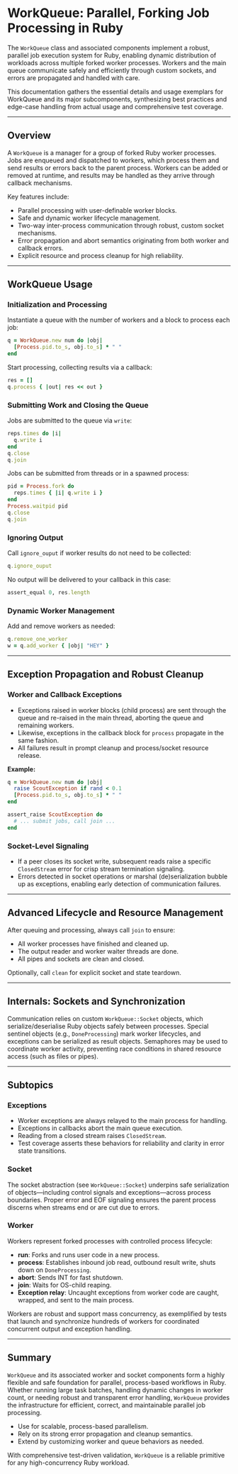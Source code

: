 # WorkQueue: Parallel, Forking Job Processing in Ruby

The `WorkQueue` class and associated components implement a robust, parallel job execution system for Ruby, enabling dynamic distribution of workloads across multiple forked worker processes. Workers and the main queue communicate safely and efficiently through custom sockets, and errors are propagated and handled with care.

This documentation gathers the essential details and usage exemplars for WorkQueue and its major subcomponents, synthesizing best practices and edge-case handling from actual usage and comprehensive test coverage.

---

## Overview

A `WorkQueue` is a manager for a group of forked Ruby worker processes. Jobs are enqueued and dispatched to workers, which process them and send results or errors back to the parent process. Workers can be added or removed at runtime, and results may be handled as they arrive through callback mechanisms.

Key features include:

- Parallel processing with user-definable worker blocks.
- Safe and dynamic worker lifecycle management.
- Two-way inter-process communication through robust, custom socket mechanisms.
- Error propagation and abort semantics originating from both worker and callback errors.
- Explicit resource and process cleanup for high reliability.

---

## WorkQueue Usage

### Initialization and Processing

Instantiate a queue with the number of workers and a block to process each job:

```ruby
q = WorkQueue.new num do |obj|
  [Process.pid.to_s, obj.to_s] * " "
end
```

Start processing, collecting results via a callback:

```ruby
res = []
q.process { |out| res << out }
```

### Submitting Work and Closing the Queue

Jobs are submitted to the queue via `write`:

```ruby
reps.times do |i|
  q.write i
end
q.close
q.join
```

Jobs can be submitted from threads or in a spawned process:

```ruby
pid = Process.fork do
  reps.times { |i| q.write i }
end
Process.waitpid pid
q.close
q.join
```

### Ignoring Output

Call `ignore_ouput` if worker results do not need to be collected:

```ruby
q.ignore_ouput
```

No output will be delivered to your callback in this case:

```ruby
assert_equal 0, res.length
```

### Dynamic Worker Management

Add and remove workers as needed:

```ruby
q.remove_one_worker
w = q.add_worker { |obj| "HEY" }
```

---

## Exception Propagation and Robust Cleanup

### Worker and Callback Exceptions

- Exceptions raised in worker blocks (child process) are sent through the queue and re-raised in the main thread, aborting the queue and remaining workers.
- Likewise, exceptions in the callback block for `process` propagate in the same fashion.
- All failures result in prompt cleanup and process/socket resource release.

**Example:**

```ruby
q = WorkQueue.new num do |obj|
  raise ScoutException if rand < 0.1
  [Process.pid.to_s, obj.to_s] * " "
end

assert_raise ScoutException do
  # ... submit jobs, call join ...
end
```

### Socket-Level Signaling

- If a peer closes its socket write, subsequent reads raise a specific `ClosedStream` error for crisp stream termination signaling.
- Errors detected in socket operations or marshal (de)serialization bubble up as exceptions, enabling early detection of communication failures.

---

## Advanced Lifecycle and Resource Management

After queuing and processing, always call `join` to ensure:

- All worker processes have finished and cleaned up.
- The output reader and worker waiter threads are done.
- All pipes and sockets are clean and closed.

Optionally, call `clean` for explicit socket and state teardown.

---

## Internals: Sockets and Synchronization

Communication relies on custom `WorkQueue::Socket` objects, which serialize/deserialise Ruby objects safely between processes. Special sentinel objects (e.g., `DoneProcessing`) mark worker lifecycles, and exceptions can be serialized as result objects. Semaphores may be used to coordinate worker activity, preventing race conditions in shared resource access (such as files or pipes).

---

## Subtopics

### Exceptions

- Worker exceptions are always relayed to the main process for handling.
- Exceptions in callbacks abort the main queue execution.
- Reading from a closed stream raises `ClosedStream`.
- Test coverage asserts these behaviors for reliability and clarity in error state transitions.

### Socket

The socket abstraction (see `WorkQueue::Socket`) underpins safe serialization of objects—including control signals and exceptions—across process boundaries. Proper error and EOF signaling ensures the parent process discerns when streams end or are cut due to errors.

### Worker

Workers represent forked processes with controlled process lifecycle:

- **run**: Forks and runs user code in a new process.
- **process**: Establishes inbound job read, outbound result write, shuts down on `DoneProcessing`.
- **abort**: Sends INT for fast shutdown.
- **join**: Waits for OS-child reaping.
- **Exception relay**: Uncaught exceptions from worker code are caught, wrapped, and sent to the main process.

Workers are robust and support mass concurrency, as exemplified by tests that launch and synchronize hundreds of workers for coordinated concurrent output and exception handling.

---

## Summary

`WorkQueue` and its associated worker and socket components form a highly flexible and safe foundation for parallel, process-based workflows in Ruby. Whether running large task batches, handling dynamic changes in worker count, or needing robust and transparent error handling, `WorkQueue` provides the infrastructure for efficient, correct, and maintainable parallel job processing.

- Use for scalable, process-based parallelism.
- Rely on its strong error propagation and cleanup semantics.
- Extend by customizing worker and queue behaviors as needed.

With comprehensive test-driven validation, `WorkQueue` is a reliable primitive for any high-concurrency Ruby workload.